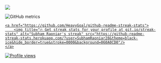 ![](https://images.squarespace-cdn.com/content/v1/520eab84e4b02d5660581bbb/1560890420055-OU3A46JWWV5TBZTK215Q/matt-anderson-canopy-discord-dioramas-lost-woods-main.png?format=2500w)



![GitHub metrics](https://metrics.lecoq.io/HeavyGoal) 

<p align="center">
  <a href="https://metrics.lecoq.io/HeavyGoal">
    
    <a href="https://github.com/HeavyGoal/github-readme-streak-stats">
        <img title="🔥 Get streak stats for your profile at git.io/streak-stats" alt="Subham Raoniar's streak" src="https://github-readme-streak-stats.herokuapp.com/?user=SubhamRaoniar28&theme=black-ice&hide_border=true&stroke=0000&background=060A0CD0"/>
    </a>
</p>


![Profile views](https://gpvc.arturio.dev/HeavyGoal)  
